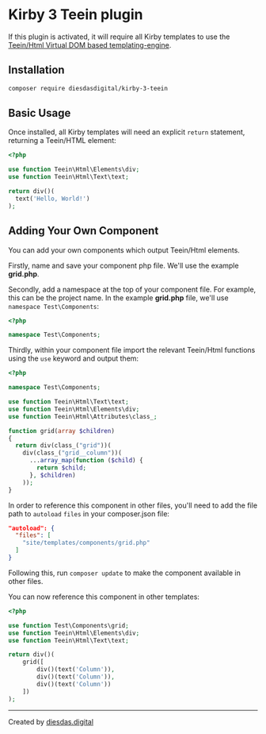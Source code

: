 # Kirby 3 Teein plugin

If this plugin is activated, it will require all Kirby templates to use the [Teein/Html Virtual DOM based templating-engine](https://github.com/Teein/Html).

## Installation

```bash
composer require diesdasdigital/kirby-3-teein
```

## Basic Usage

Once installed, all Kirby templates will need an explicit `return` statement, returning a Teein/HTML element:

```php
<?php

use function Teein\Html\Elements\div;
use function Teein\Html\Text\text;

return div()(
  text('Hello, World!')
);
```

## Adding Your Own Component

You can add your own components which output Teein/Html elements.

Firstly, name and save your component php file. We'll use the example **grid.php**.

Secondly, add a namespace at the top of your component file. For example, this can be the project name. In the example **grid.php** file, we'll use `namespace Test\Components`:

```php
<?php

namespace Test\Components;
```

Thirdly, within your component file import the relevant Teein/Html functions using the `use` keyword and output them:

```php
<?php

namespace Test\Components;

use function Teein\Html\Text\text;
use function Teein\Html\Elements\div;
use function Teein\Html\Attributes\class_;

function grid(array $children)
{
  return div(class_("grid"))(
    div(class_("grid__column"))(
      ...array_map(function ($child) {
        return $child;
      }, $children)
    ));
}

```

In order to reference this component in other files, you'll need to add the file path to `autoload` `files` in your composer.json file:

```json
"autoload": {
  "files": [
    "site/templates/components/grid.php"
  ]
}
```

Following this, run `composer update` to make the component available in other files.

You can now reference this component in other templates:

```php
<?php

use function Test\Components\grid;
use function Teein\Html\Elements\div;
use function Teein\Html\Text\text;

return div()(
    grid([
        div()(text('Column')),
        div()(text('Column')),
        div()(text('Column'))
    ])
);
```

---

Created by [diesdas.digital](https://diesdas.digital)
